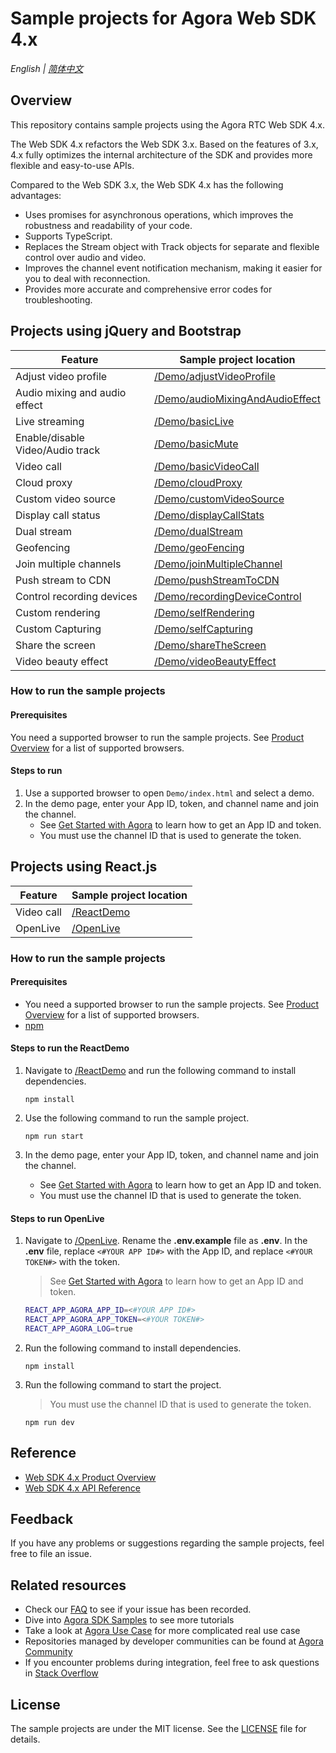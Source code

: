 # Sample projects for Agora Web SDK 4.x

_English | [简体中文](README.cn.md)_

## Overview

This repository contains sample projects using the Agora RTC Web SDK 4.x.

The Web SDK 4.x refactors the Web SDK 3.x. Based on the features of 3.x, 4.x fully optimizes the internal architecture of the SDK and provides more flexible and easy-to-use APIs.

Compared to the Web SDK 3.x, the Web SDK 4.x has the following advantages:

- Uses promises for asynchronous operations, which improves the robustness and readability of your code.
- Supports TypeScript.
- Replaces the Stream object with Track objects for separate and flexible control over audio and video.
- Improves the channel event notification mechanism, making it easier for you to deal with reconnection.
- Provides more accurate and comprehensive error codes for troubleshooting.

## Projects using jQuery and Bootstrap

| Feature             | Sample project location                     |
| ------------------- | -------------------------------- |
| Adjust video profile        | [/Demo/adjustVideoProfile](/Demo/adjustVideoProfile)        |
| Audio mixing and audio effect          | [/Demo/audioMixingAndAudioEffect](/Demo/audioMixingAndAudioEffect) |
| Live streaming            | [/Demo/basicLive](/Demo/basicLive)                 |
| Enable/disable Video/Audio track | [/Demo/basicMute](/Demo/basicMute)                 |
| Video call            | [/Demo/basicVideoCall](/Demo/basicVideoCall)            |
| Cloud proxy            | [/Demo/cloudProxy](/Demo/cloudProxy)            |
| Custom video source            | [/Demo/customVideoSource](/Demo/customVideoSource)            |
| Display call status        | [/Demo/displayCallStats](/Demo/displayCallStats)          |
| Dual stream            | [/Demo/dualStream](/Demo/dualStream)                |
| Geofencing          | [/Demo/geoFencing](/Demo/geoFencing)           |
| Join multiple channels          | [/Demo/joinMultipleChannel](/Demo/joinMultipleChannel)           |
| Push stream to CDN          | [/Demo/pushStreamToCDN](/Demo/pushStreamToCDN)           |
| Control recording devices        | [/Demo/recordingDeviceControl](/Demo/recordingDeviceControl)    |
| Custom rendering            | [/Demo/selfRendering](/Demo/selfRendering)            |
| Custom Capturing            | [/Demo/selfCapturing](/Demo/selfCapturing)            |
| Share the screen            | [/Demo/shareTheScreen](/Demo/shareTheScreen)            |
|  Video beauty effect                 | [/Demo/videoBeautyEffect](/Demo/videoBeautyEffect)         |

### How to run the sample projects

#### Prerequisites

You need a supported browser to run the sample projects. See [Product Overview](https://docs.agora.io/en/Interactive%20Broadcast/product_live?platform=Web#compatibility) for a list of supported browsers.

#### Steps to run

1. Use a supported browser to open `Demo/index.html` and select a demo.
2. In the demo page, enter your App ID, token, and channel name and join the channel.
   - See [Get Started with Agora](https://docs.agora.io/en/Agora%20Platform/get_appid_token) to learn how to get an App ID and token.
   - You must use the channel ID that is used to generate the token.

## Projects using React.js

| Feature    | Sample project location |
| ---------- | ----------------------- |
| Video call | [/ReactDemo](/ReactDemo)  |
| OpenLive   |  [/OpenLive](/OpenLive) |

### How to run the sample projects

#### Prerequisites

- You need a supported browser to run the sample projects. See [Product Overview](https://docs.agora.io/en/Interactive%20Broadcast/product_live?platform=Web#compatibility) for a list of supported browsers.
- [npm](https://www.npmjs.com/)

#### Steps to run the ReactDemo

1. Navigate to [/ReactDemo](/ReactDemo) and run the following command to install dependencies.

   ```shell
   npm install
   ```

2. Use the following command to run the sample project.

   ```shell
   npm run start
   ```

3. In the demo page, enter your App ID, token, and channel name and join the channel.
   - See [Get Started with Agora](https://docs.agora.io/en/Agora%20Platform/get_appid_token) to learn how to get an App ID and token.
   - You must use the channel ID that is used to generate the token.

#### Steps to run OpenLive

1. Navigate to [/OpenLive](/OpenLive). Rename the **.env.example** file as **.env**. In the **.env** file, replace `<#YOUR APP ID#>` with the App ID, and
 replace `<#YOUR TOKEN#>` with the token.

   > See [Get Started with Agora](https://docs.agora.io/en/Agora%20Platform/get_appid_token) to learn how to get an App ID and token.

   ```bash
   REACT_APP_AGORA_APP_ID=<#YOUR APP ID#>
   REACT_APP_AGORA_APP_TOKEN=<#YOUR TOKEN#>
   REACT_APP_AGORA_LOG=true
   ```

2. Run the following command to install dependencies.

   ```shell
   npm install
   ```

3. Run the following command to start the project.

   > You must use the channel ID that is used to generate the token.

   ```shell
   npm run dev
   ```

## Reference

- [Web SDK 4.x Product Overview](https://docs.agora.io/en/Interactive%20Broadcast/product_live?platform=Web)
- [Web SDK 4.x API Reference](https://docs.agora.io/en/Interactive%20Broadcast/API%20Reference/web_ng/index.html)

## Feedback

If you have any problems or suggestions regarding the sample projects, feel free to file an issue.

## Related resources

- Check our [FAQ](https://docs.agora.io/en/faq) to see if your issue has been recorded.
- Dive into [Agora SDK Samples](https://github.com/AgoraIO) to see more tutorials
- Take a look at [Agora Use Case](https://github.com/AgoraIO-usecase) for more complicated real use case
- Repositories managed by developer communities can be found at [Agora Community](https://github.com/AgoraIO-Community)
- If you encounter problems during integration, feel free to ask questions in [Stack Overflow](https://stackoverflow.com/questions/tagged/agora.io)

## License

The sample projects are under the MIT license. See the [LICENSE](./LICENSE) file for details.
